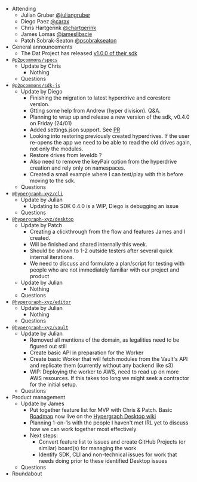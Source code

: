 -   Attending
    - Julian Gruber [@juliangruber](https://twitter.com/juliangruber)
    - Diego Paez [@carax](https://twitter.com/carax)
    - Chris Hartgerink [@chartgerink](https://twitter.com/chartgerink)
    - James Lomas [@jameslibscie](https://github.com/jameslibscie)
    - Patch Sobrak-Seaton [@psobrakseaton](https://twitter.com/psobrakseaton)
-   General announcements
      - The Dat Project has released [v1.0.0 of their sdk](https://github.com/datproject/sdk/releases)
-   [`@p2pcommons/specs`](https://github.com/p2pcommons/specs)
    - Update by Chris
      - Nothing
    - Questions
-   [`@p2pcommons/sdk-js`](https://github.com/p2pcommons/sdk-js)
    - Update by Diego
      - Finishing the migration to latest hyperdrive and corestore version.
      - Gtting some help from Andrew (hyper division). Q&A.
      - Planning to wrap up and release a new version of the sdk, v0.4.0 on Friday (24/01)
      - Added settings.json support. See [PR](https://github.com/p2pcommons/sdk-js/pull/65)
      - Looking into restoring previously created hyperdrives. If the user re-opens the app we need to be able to read the old drives again, not only the modules.
      - Restore drives from leveldb ?
      - Also need to remove the keyPair option from the hyperdrive creation and rely only on namespaces.
      - Created a small example where I can test/play with this before moving to the sdk.
    - Questions
-   [`@hypergraph-xyz/cli`](https://github.com/hypergraph-xyz/cli)
    - Update by Julian
      - Updating to SDK 0.4.0 is a WIP, Diego is debugging an issue
    - Questions
-   [`@hypergraph-xyz/desktop`](https://github.com/hypergraph-xyz/desktop)
    - Update by Patch
      - Creating a clickthrough from the flow and features James and I created.
      - Will be finished and shared internally this week.
      - Should be shown to 1-2 outside testers after several quick internal iterations.
      - We need to discuss and formulate a plan/script for testing with people who are not immediately familiar with our project and product
    - Update by Julian
        - Nothing
    - Questions
-   [`@hypergraph-xyz/editor`](https://github.com/hypergraph-xyz/editor)
    - Update by Julian
        - Nothing
    - Questions
-   [`@hypergraph-xyz/vault`](https://github.com/hypergraph-xyz/vault)
    - Update by Julian
        - Removed all mentions of the domain, as legalities need to be figured out still
        - Create basic API in preparation for the Worker
        - Create basic Worker that will fetch modules from the Vault's API and replicate them (currently without any backend like s3)
        - WIP: Deploying the worker to AWS, need to read up on more AWS resources. If this takes too long we might seek a contractor for the initial setup.
    - Questions
-   Product management
    - Update by James
        - Put together feature list for MVP with Chris & Patch. Basic [Roadmap](https://github.com/hypergraph-xyz/desktop/wiki/Roadmap) now live on the [Hypergraph Desktop wiki](https://github.com/hypergraph-xyz/desktop/wiki)
        - Planning 1-on-1s with the people I haven't met IRL yet to discuss how we can work together most effectively
        - Next steps:
          - Convert feature list to issues and create GitHub Projects (or similar) board(s) for managing the work
          - Identify SDK, CLI and non-technical issues for work that needs doing prior to these identified Desktop issues
    - Questions
- Roundabout
